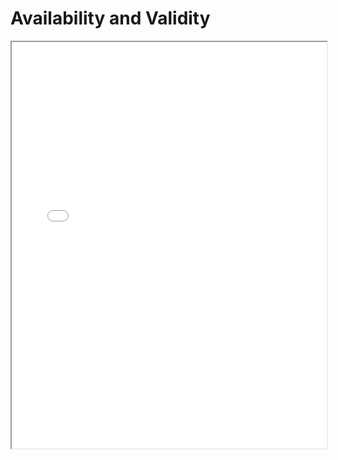 # Availability and Validity

<style>
.md-grid {
    max-width: inherit;
}
.md-sidebar--secondary {
    display: none;
}
.md-content {
    margin-right: 0em;
}
</style>
<iframe src="../../web/viewer.html?file=../pdf/Availability_Validity.pdf" width="100%" height="650em"></iframe>
